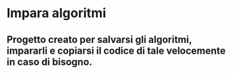 # Impara algoritmi

## Progetto creato per salvarsi gli algoritmi, impararli e copiarsi il codice di tale velocemente in caso di bisogno.
